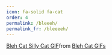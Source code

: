 ```yaml
---
icon: fa-solid fa-cat
order: 4
permalink: /bleeeh/
permalink_fr: /bleeeeh/
---
```


<div class="tenor-gif-embed" data-postid="12332973546502369976" data-share-method="host" data-aspect-ratio="1.33333" data-width="100%"><a href="https://tenor.com/view/bleh-cat-silly-cat-cat-sticking-tongue-out-gif-12332973546502369976">Bleh Cat Silly Cat GIF</a>from <a href="https://tenor.com/search/bleh+cat-gifs">Bleh Cat GIFs</a></div> <script type="text/javascript" async src="https://tenor.com/embed.js"></script>